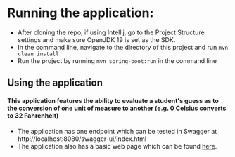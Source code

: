 Running the application:
===
* After cloning the repo, if using Intellij, go to the Project Structure settings and make sure OpenJDK 19 is set as the SDK.
* In the command line, navigate to the directory of this project and run `mvn clean install`
* Run the project by running `mvn spring-boot:run` in the command line

Using the application
---
#### This application features the ability to evaluate a student's guess as to the conversion of one unit of measure to another (e.g. 0 Celsius converts to 32 Fahrenheit)
* The application has one endpoint which can be tested in Swagger at http://localhost:8080/swagger-ui/index.html
* The application also has a basic web page which can be found [here](./scripts/front-end/index.html).